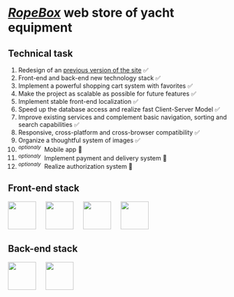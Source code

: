 # [***RopeBox***](https://shop.yachtshop.ee/) web store of yacht equipment

## Technical task
1. Redesign of an [previous version of the site](http://www.yachtshop.ee/index.asp?view=98&id=0) ✅
2. Front-end and back-end new technology stack ✅
3. Implement a powerful shopping cart system with favorites ✅
4. Make the project as scalable as possible for future features ✅
5. Implement stable front-end localization ✅
6. Speed up the database access and realize fast Client-Server Model ✅
7. Improve existing services and complement basic navigation, sorting and search capabilities ✅
8. Responsive, cross-platform and cross-browser compatibility ✅
9. Organize a thoughtful system of images ✅
10. <sup>*optionaly*</sup>&nbsp; Mobile app 🤔
11. <sup>*optionaly*</sup>&nbsp; Implement payment and delivery system 🤔
12. <sup>*optionaly*</sup>&nbsp; Realize authorization system 🤔

## Front-end stack 

<p>
<img background-color='#ECD53F' width='64' src='https://user-images.githubusercontent.com/117864556/231820036-c18eedb0-8f17-4316-988b-12f1e331b2f3.svg'/>
&emsp;
<img background-color='#ECD53F' width='64' src='https://user-images.githubusercontent.com/117864556/231822337-e7f5ac40-8640-4be1-b23a-d43fd642262c.svg'/>
&emsp;
<img background-color='#ECD53F' width='64' src='https://user-images.githubusercontent.com/117864556/231822633-2a95fe34-3182-4ab9-8025-2c78027190a8.svg'/>
&emsp;
<img background-color='#ECD53F' width='64' src='https://user-images.githubusercontent.com/117864556/231823330-a690159b-92b3-4127-a6f2-52ef8356371e.svg'/>

## Back-end stack

<p>
<img background-color='#ECD53F' width='64' src='https://user-images.githubusercontent.com/117864556/231824252-08d1c71a-1e9c-492a-9762-e72268ab52b8.svg'/>
&emsp;
<img background-color='#ECD53F' width='64' src='https://user-images.githubusercontent.com/117864556/231853059-42dbeb92-46e5-464c-96fb-1f96c318f2b3.svg'/>
